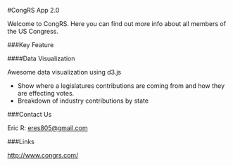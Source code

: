 #CongRS App 2.0

Welcome to CongRS.  Here you can find out more info about all members of the US Congress. 

###Key Feature  

####Data Visualization

Awesome data visualization using d3.js

* Show where a legislatures contributions are coming from and how they are effecting votes.
* Breakdown of industry contributions by state


###Contact Us

Eric R: <eres805@gmail.com>


###Links

<http://www.congrs.com/>
